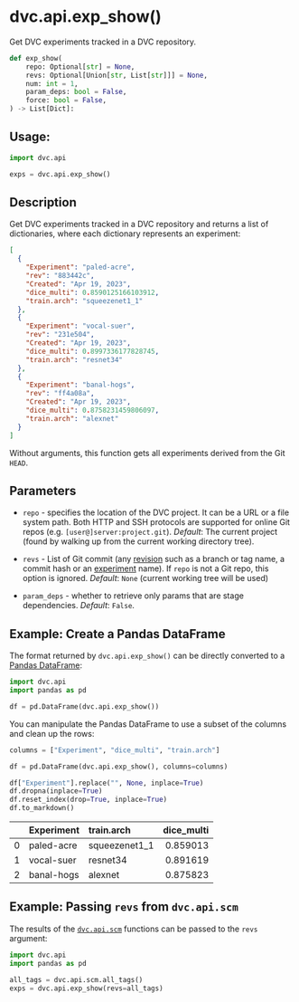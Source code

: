 # dvc.api.exp_show()

Get DVC <abbr>experiments</abbr> tracked in a <abbr>DVC repository</abbr>.

```py
def exp_show(
    repo: Optional[str] = None,
    revs: Optional[Union[str, List[str]]] = None,
    num: int = 1,
    param_deps: bool = False,
    force: bool = False,
) -> List[Dict]:
```

## Usage:

```py
import dvc.api

exps = dvc.api.exp_show()
```

## Description

Get DVC <abbr>experiments</abbr> tracked in a <abbr>DVC repository</abbr> and
returns a list of dictionaries, where each dictionary represents an experiment:

```json
[
  {
    "Experiment": "paled-acre",
    "rev": "883442c",
    "Created": "Apr 19, 2023",
    "dice_multi": 0.8590125166103912,
    "train.arch": "squeezenet1_1"
  },
  {
    "Experiment": "vocal-suer",
    "rev": "231e504",
    "Created": "Apr 19, 2023",
    "dice_multi": 0.8997336177828745,
    "train.arch": "resnet34"
  },
  {
    "Experiment": "banal-hogs",
    "rev": "ff4a08a",
    "Created": "Apr 19, 2023",
    "dice_multi": 0.8758231459806097,
    "train.arch": "alexnet"
  }
]
```

Without arguments, this function gets all <abbr>experiments</abbr> derived from
the Git `HEAD`.

## Parameters

- `repo` - specifies the location of the DVC project. It can be a URL or a file
  system path. Both HTTP and SSH protocols are supported for online Git repos
  (e.g. `[user@]server:project.git`). _Default_: The current project (found by
  walking up from the current working directory tree).

- `revs` - List of Git commit (any
  [revision](https://git-scm.com/docs/revisions) such as a branch or tag name, a
  commit hash or an [experiment](/doc/command-reference/exp) name). If `repo` is
  not a Git repo, this option is ignored. _Default_: `None` (current working
  tree will be used)

- `param_deps` - whether to retrieve only params that are stage dependencies.
  _Default_: `False`.

## Example: Create a Pandas DataFrame

The format returned by `dvc.api.exp_show()` can be directly converted to a
[Pandas DataFrame](https://pandas.pydata.org/docs/reference/api/pandas.DataFrame.html):

```py
import dvc.api
import pandas as pd

df = pd.DataFrame(dvc.api.exp_show())
```

You can manipulate the Pandas DataFrame to use a subset of the columns and clean
up the rows:

```py
columns = ["Experiment", "dice_multi", "train.arch"]

df = pd.DataFrame(dvc.api.exp_show(), columns=columns)

df["Experiment"].replace("", None, inplace=True)
df.dropna(inplace=True)
df.reset_index(drop=True, inplace=True)
df.to_markdown()
```

|     | Experiment | train.arch    | dice_multi |
| --: | :--------- | :------------ | ---------: |
|   0 | paled-acre | squeezenet1_1 |   0.859013 |
|   1 | vocal-suer | resnet34      |   0.891619 |
|   2 | banal-hogs | alexnet       |   0.875823 |

## Example: Passing `revs` from `dvc.api.scm`

The results of the [`dvc.api.scm`] functions can be passed to the `revs`
argument:

```py
import dvc.api
import pandas as pd

all_tags = dvc.api.scm.all_tags()
exps = dvc.api.exp_show(revs=all_tags)
```

[`dvc.api.scm`]: /doc/api-reference/scm
